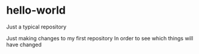 # hello-world
Just a typical repository

Just making changes to my first repository
In order to see which things will have changed
